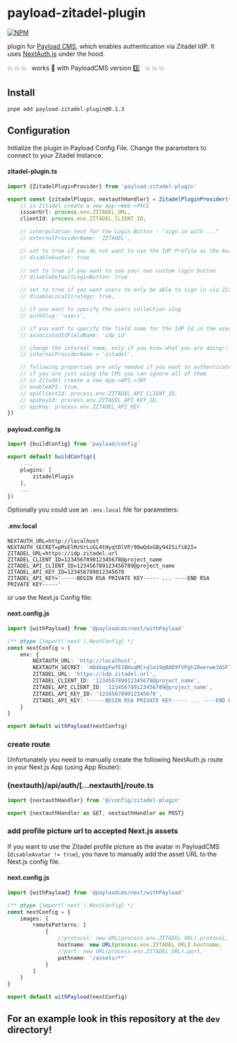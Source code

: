 # payload-zitadel-plugin

[![NPM](https://nodei.co/npm/payload-zitadel-plugin.png)](https://npmjs.org/package/payload-zitadel-plugin)

plugin for [Payload CMS](https://payloadcms.com), which enables authentication via Zitadel IdP. It
uses [NextAuth.js](https://next-auth.js.org) under the hood.

:boom: :boom: :boom: &nbsp; works :100: with PayloadCMS version :three: &nbsp; :boom: :boom: :boom:

## Install

```shell
pnpm add payload-zitadel-plugin@0.1.3
```

## Configuration

Initialize the plugin in Payload Config File. Change the parameters to connect to your Zitadel Instance.

#### zitadel-plugin.ts

```typescript
import {ZitadelPluginProvider} from 'payload-zitadel-plugin'

export const {zitadelPlugin, nextauthHandler} = ZitadelPluginProvider({
    // in Zitadel create a new App->Web->PKCE
    issuerUrl: process.env.ZITADEL_URL,
    clientId: process.env.ZITADEL_CLIENT_ID,

    // interpolation text for the Login Button - "sign in with ..."
    // externalProviderName: 'ZITADEL',

    // set to true if you do not want to use the IdP Profile as the Avatar
    // disableAvatar: true
    
    // set to true if you want to use your own custom login button
    // disableDefaultLoginButton: true

    // set to true if you want users to only be able to sign in via Zitadel
    // disableLocalStrategy: true,

    // if you want to specify the users collection slug
    // authSlug: 'users',

    // if you want to specify the field name for the IdP Id in the users collection
    // associatedIdFieldName: 'idp_id'

    // change the internal name, only if you know what you are doing!!!
    // internalProviderName = 'zitadel',

    // following properties are only needed if you want to authenticate clients for the API
    // if you are just using the CMS you can ignore all of them
    // in Zitadel create a new App->API->JWT
    // enableAPI: true,
    // apiClientId: process.env.ZITADEL_API_CLIENT_ID,
    // apiKeyId: process.env.ZITADEL_API_KEY_ID,
    // apiKey: process.env.ZITADEL_API_KEY
})

```

#### payload.config.ts

```typescript
import {buildConfig} from 'payload/config'

export default buildConfig({
    ...,
    plugins: [
        zitadelPlugin
    ],
    ...
})
```

Optionally you could use an `.env.local` file for parameters:

#### .env.local

```dotenv
NEXTAUTH_URL=http://localhost
NEXTAUTH_SECRET=pMvElMzVrLvGL4tHyqtDlVP/90wQdxGBy94ISifi62I=
ZITADEL_URL=https://idp.zitadel.url
ZITADEL_CLIENT_ID=123456789012345678@project_name
ZITADEL_API_CLIENT_ID=123456789123456789@project_name
ZITADEL_API_KEY_ID=123456789012345678
ZITADEL_API_KEY='-----BEGIN RSA PRIVATE KEY----- ... ----END RSA PRIVATE KEY-----'
```

or use the Next.js Config file:

#### next.config.js

```typescript
import {withPayload} from '@payloadcms/next/withPayload'

/** @type {import('next').NextConfig} */
const nextConfig = {
    env: {
        NEXTAUTH_URL: 'http://localhost',
        NEXTAUTH_SECRET: 'mQ46qpFwfE1BHuqMC+qlm19qBAD9fVPgh28werwe3ASFlAfnKjM=',
        ZITADEL_URL: 'https://idp.zitadel.url',
        ZITADEL_CLIENT_ID: '123456789012345678@project_name',
        ZITADEL_API_CLIENT_ID: '123456789123456789@project_name',
        ZITADEL_API_KEY_ID: '123456789012345678',
        ZITADEL_API_KEY: '-----BEGIN RSA PRIVATE KEY----- ... ----END RSA PRIVATE KEY-----'
    }
}

export default withPayload(nextConfig)
```

### create route

Unfortunately you need to manually create the following NextAuth.js route in your Next.js App (using App Router):

### (nextauth)/api/auth/[...nextauth]/route.ts

```typescript
import {nextauthHandler} from '@/config/zitadel-plugin'

export {nextauthHandler as GET, nextauthHandler as POST}
```

### add profile picture url to accepted Next.js assets

If you want to use the Zitadel profile picture as the avatar in PayloadCMS (`disableAvatar != true`), 
you have to manually add the asset URL to the Next.js config file.

#### next.config.js

```typescript
import {withPayload} from '@payloadcms/next/withPayload'

/** @type {import('next').NextConfig} */
const nextConfig = {
    images: {
        remotePatterns: [
            {
                //protocol: new URL(process.env.ZITADEL_URL).protocol,
                hostname: new URL(process.env.ZITADEL_URL).hostname,
                //port: new URL(process.env.ZITADEL_URL).port,
                pathname: '/assets/**'
            }
        ]
    }
}

export default withPayload(nextConfig)
```

## For an example look in this repository at the `dev` directory!